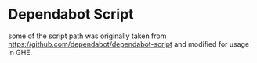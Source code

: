 # Dependabot Script 

some of the script path was originally taken from https://github.com/dependabot/dependabot-script and modified for usage in GHE.
